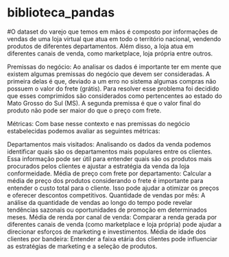 # biblioteca_pandas

#O dataset do varejo que temos em mãos é composto por informações de vendas de uma loja virtual que atua em todo o território nacional, vendendo produtos de diferentes departamentos. Além disso, a loja atua em diferentes canais de venda, como marketplace, loja própria entre outros.

Premissas do negócio: Ao analisar os dados é importante ter em mente que existem algumas premissas do negócio que devem ser consideradas. A primeira delas é que, deviado a um erro no sistema algumas compras não possuem o valor do frete (grátis). Para resolver esse problema foi decidido que esses comprimidos são considerados como pertencentes ao estado do Mato Grosso do Sul (MS). A segunda premissa é que o valor final do produto não pode ser maior do que o preço com frete.

Métricas: Com base nesse contexto e nas premissas do negócio estabelecidas podemos avaliar as seguintes métricas:

Departamentos mais visitados: Analisando os dados da venda podemos identificar quais são os departamentos mais populares entre os clientes. Essa informação pode ser útil para entender quais são os produtos mais procurados pelos clientes e ajustar a estratégia da venda da loja conformeidade.
Média de preço com frete por departamento: Calcular a média de preço dos produtos considerando o frete é importante para entender o custo total para o cliente. Isso pode ajudar a otimizar os preços e oferecer descontos competitivos.
Quantidade de vendas por mês: A análise da quantidade de vendas ao longo do tempo pode revelar tendências sazonais ou oportunidades de promoção em determinados meses.
Média de renda por canal de venda: Comparar a renda gerada por diferentes canais de venda (como marketplace e loja própria) pode ajudar a direcionar esforços de marketing e investimentos.
Média de idade dos clientes por bandeira: Entender a faixa etária dos clientes pode influenciar as estratégias de marketing e a seleção de produtos.
